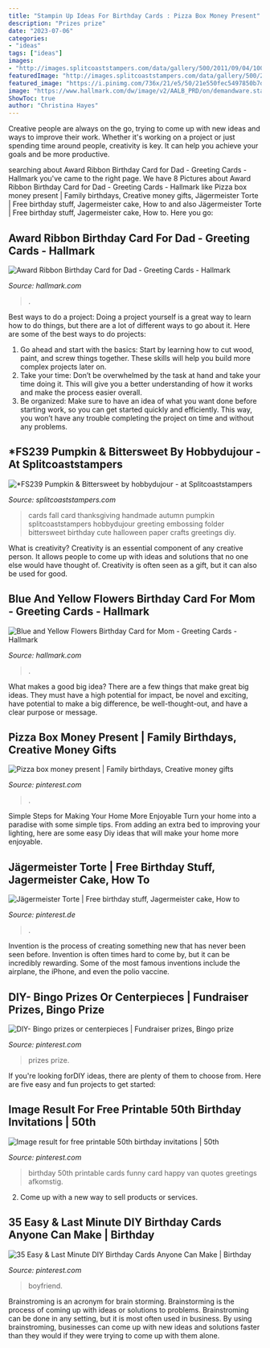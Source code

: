 ```yaml
---
title: "Stampin Up Ideas For Birthday Cards : Pizza Box Money Present"
description: "Prizes prize"
date: "2023-07-06"
categories:
- "ideas"
tags: ["ideas"]
images:
- "http://images.splitcoaststampers.com/data/gallery/500/2011/09/04/100_3540_by_hobbydujour.jpg"
featuredImage: "http://images.splitcoaststampers.com/data/gallery/500/2011/09/04/100_3540_by_hobbydujour.jpg"
featured_image: "https://i.pinimg.com/736x/21/e5/50/21e550fec5497850b7de1d2248561fd7.jpg"
image: "https://www.hallmark.com/dw/image/v2/AALB_PRD/on/demandware.static/-/Sites-hallmark-master/default/dw360ff9b3/images/finished-goods/Award-Ribbon-Birthday-Card-for-Dad-root-239LGH1127_PV.1.LGH1127.jpg_Source_Image.jpg"
ShowToc: true
author: "Christina Hayes"
---
```



Creative people are always on the go, trying to come up with new ideas and ways to improve their work. Whether it's working on a project or just spending time around people, creativity is key. It can help you achieve your goals and be more productive.

	

		
searching about Award Ribbon Birthday Card for Dad - Greeting Cards - Hallmark you've came to the right page. We have 8 Pictures about Award Ribbon Birthday Card for Dad - Greeting Cards - Hallmark like Pizza box money present | Family birthdays, Creative money gifts, Jägermeister Torte | Free birthday stuff, Jagermeister cake, How to and also Jägermeister Torte | Free birthday stuff, Jagermeister cake, How to. Here you go:
		
    
## Award Ribbon Birthday Card For Dad - Greeting Cards - Hallmark

<img loading=lazy src="https://www.hallmark.com/dw/image/v2/AALB_PRD/on/demandware.static/-/Sites-hallmark-master/default/dw360ff9b3/images/finished-goods/Award-Ribbon-Birthday-Card-for-Dad-root-239LGH1127_PV.1.LGH1127.jpg_Source_Image.jpg" onerror="this.onerror=null;this.src='https://tse1.mm.bing.net/th?id=OIP.Dpz0k7RwhYbV2yXp-TolIgHaKz&amp;pid=15.1';" alt="Award Ribbon Birthday Card for Dad - Greeting Cards - Hallmark">

_Source: hallmark.com_

>. 

	

Best ways to do a project:
Doing a project yourself is a great way to learn how to do things, but there are a lot of different ways to go about it. Here are some of the best ways to do projects: 
1. Go ahead and start with the basics: Start by learning how to cut wood, paint, and screw things together. These skills will help you build more complex projects later on. 
2. Take your time: Don’t be overwhelmed by the task at hand and take your time doing it. This will give you a better understanding of how it works and make the process easier overall. 
3. Be organized: Make sure to have an idea of what you want done before starting work, so you can get started quickly and efficiently. This way, you won’t have any trouble completing the project on time and without any problems.

    
## *FS239 Pumpkin &amp; Bittersweet By Hobbydujour - At Splitcoaststampers

<img loading=lazy src="http://images.splitcoaststampers.com/data/gallery/500/2011/09/04/100_3540_by_hobbydujour.jpg" onerror="this.onerror=null;this.src='https://tse3.mm.bing.net/th?id=OIP.IZe0hzHpUO-B5DngTFPgGgAAAA&amp;pid=15.1';" alt="*FS239 Pumpkin &amp; Bittersweet by hobbydujour - at Splitcoaststampers">

_Source: splitcoaststampers.com_

>cards fall card thanksgiving handmade autumn pumpkin splitcoaststampers hobbydujour greeting embossing folder bittersweet birthday cute halloween paper crafts greetings diy. 

	

What is creativity?
Creativity is an essential component of any creative person. It allows people to come up with ideas and solutions that no one else would have thought of. Creativity is often seen as a gift, but it can also be used for good.

    
## Blue And Yellow Flowers Birthday Card For Mom - Greeting Cards - Hallmark

<img loading=lazy src="https://www.hallmark.com/dw/image/v2/AALB_PRD/on/demandware.static/-/Sites-hallmark-master/default/dw1cf4716f/images/finished-goods/Blue-and-Yellow-Flowers-Birthday-Card-for-Mom-root-389LGE2002_PV.1.LGE2002.jpg_Source_Image.jpg" onerror="this.onerror=null;this.src='https://tse2.mm.bing.net/th?id=OIP.S-hkIOxMQLenIsva15KxIwHaKz&amp;pid=15.1';" alt="Blue and Yellow Flowers Birthday Card for Mom - Greeting Cards - Hallmark">

_Source: hallmark.com_

>. 

	

What makes a good big idea?
There are a few things that make great big ideas. They must have a high potential for impact, be novel and exciting, have potential to make a big difference, be well-thought-out, and have a clear purpose or message.

    
## Pizza Box Money Present | Family Birthdays, Creative Money Gifts

<img loading=lazy src="https://i.pinimg.com/736x/37/88/16/378816315df64f06463d5aa0b70979d4.jpg" onerror="this.onerror=null;this.src='https://tse2.mm.bing.net/th?id=OIP.v2VZ2Ubj7ZICNV9OHdBCDQHaNL&amp;pid=15.1';" alt="Pizza box money present | Family birthdays, Creative money gifts">

_Source: pinterest.com_

>. 

	

Simple Steps for Making Your Home More Enjoyable
Turn your home into a paradise with some simple tips. From adding an extra bed to improving your lighting, here are some easy Diy ideas that will make your home more enjoyable.

    
## Jägermeister Torte | Free Birthday Stuff, Jagermeister Cake, How To

<img loading=lazy src="https://i.pinimg.com/736x/21/e5/50/21e550fec5497850b7de1d2248561fd7.jpg" onerror="this.onerror=null;this.src='https://tse4.mm.bing.net/th?id=OIP.uCzYQMt3Jl79wyS6nkCOFAHaJ3&amp;pid=15.1';" alt="Jägermeister Torte | Free birthday stuff, Jagermeister cake, How to">

_Source: pinterest.de_

>. 

	

Invention is the process of creating something new that has never been seen before. Invention is often times hard to come by, but it can be incredibly rewarding. Some of the most famous inventions include the airplane, the iPhone, and even the polio vaccine.

    
## DIY- Bingo Prizes Or Centerpieces | Fundraiser Prizes, Bingo Prize

<img loading=lazy src="https://i.pinimg.com/736x/74/2e/a8/742ea8a42b4d118ce3de1949fad15f0a.jpg" onerror="this.onerror=null;this.src='https://tse3.mm.bing.net/th?id=OIP.suNbO3PUjZ85Q12lofP1uQHaJ3&amp;pid=15.1';" alt="DIY- Bingo prizes or centerpieces | Fundraiser prizes, Bingo prize">

_Source: pinterest.com_

>prizes prize. 

	

If you're looking forDIY ideas, there are plenty of them to choose from. Here are five easy and fun projects to get started: 

    
## Image Result For Free Printable 50th Birthday Invitations | 50th

<img loading=lazy src="https://i.pinimg.com/736x/40/ed/07/40ed07e2a499ccbe885c44a2c6ff856c.jpg" onerror="this.onerror=null;this.src='https://tse4.mm.bing.net/th?id=OIP.4mAgcWr22VAswm8a-dYPBQHaKX&amp;pid=15.1';" alt="Image result for free printable 50th birthday invitations | 50th">

_Source: pinterest.com_

>birthday 50th printable cards funny card happy van quotes greetings afkomstig. 

	

2. Come up with a new way to sell products or services.

    
## 35 Easy &amp; Last Minute DIY Birthday Cards Anyone Can Make | Birthday

<img loading=lazy src="https://i.pinimg.com/736x/5d/93/a0/5d93a07a397c1a6a92624d1a2dc4b0de.jpg" onerror="this.onerror=null;this.src='https://tse2.mm.bing.net/th?id=OIP.qxYhbYb-_1vTS2avIiHthwHaTR&amp;pid=15.1';" alt="35 Easy &amp; Last Minute DIY Birthday Cards Anyone Can Make | Birthday">

_Source: pinterest.com_

>boyfriend. 

	

Brainstroming is an acronym for brain storming. Brainstorming is the process of coming up with ideas or solutions to problems. Brainstroming can be done in any setting, but it is most often used in business. By using brainstroming, businesses can come up with new ideas and solutions faster than they would if they were trying to come up with them alone.

